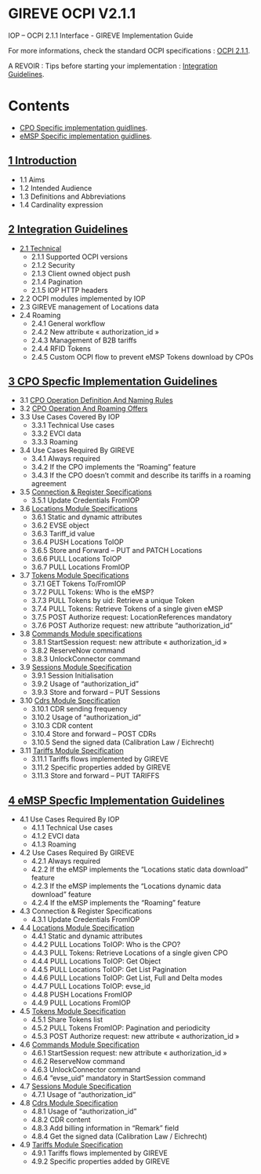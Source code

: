 # GIREVE OCPI V2.1.1
IOP – OCPI 2.1.1 Interface - GIREVE Implementation Guide

For more informations, check the standard OCPI specifications : [OCPI 2.1.1](https://github.com/ocpi/ocpi/tree/release-2.1.1-bugfixes#contents).

A REVOIR : Tips before starting your implementation : [Integration Guidelines](integration_guidelines.md).

# Contents
- [CPO Specific implementation guidlines](cpo_edits.md).
- [eMSP Specific implementation guidlines](emsp_edits.md).

## [1 Introduction](introduction.md)
* 1.1 Aims
* 1.2 Intended Audience
* 1.3 Definitions and Abbreviations
* 1.4 Cardinality expression
  
## [2 Integration Guidelines](integration_guidelines.md)
* [2.1 Technical](#integration_guidelines.md-21-technical)
  - 2.1.1 Supported OCPI versions
  - 2.1.2 Security
  - 2.1.3 Client owned object push
  - 2.1.4 Pagination
  - 2.1.5 IOP HTTP headers
* 2.2 OCPI modules implemented by IOP
* 2.3 GIREVE management of Locations data
* 2.4 Roaming
  - 2.4.1 General workflow
  - 2.4.2 New attribute « authorization_id »
  - 2.4.3 Management of B2B tariffs
  - 2.4.4 RFID Tokens
  - 2.4.5 Custom OCPI flow to prevent eMSP Tokens download by CPOs

## [3 CPO Specfic Implementation Guidelines](cpo_edits.md)
* 3.1 [CPO Operation Definition And Naming Rules](cpo_registration.md/#31-cpo-operation-definition-and-naming-rules)
* 3.2 [CPO Operation And Roaming Offers](cpo_registration.md/#32cpo-operation-and-roaming-offers)
* 3.3 Use Cases Covered By IOP
  - 3.3.1 Technical Use cases
  - 3.3.2 EVCI data
  - 3.3.3 Roaming
* 3.4 Use Cases Required By GIREVE
  - 3.4.1 Always required
  - 3.4.2 If the CPO implements the “Roaming” feature
  - 3.4.3 If the CPO doesn’t commit and describe its tariffs in a roaming agreement
* 3.5 [Connection & Register Specifications](cpo_registration.md)
  - 3.5.1 Update Credentials FromIOP
* 3.6 [Locations Module Specifications](cpo_locations.md)
  - 3.6.1 Static and dynamic attributes
  - 3.6.2 EVSE object
  - 3.6.3 Tariff_id value
  - 3.6.4 PUSH Locations ToIOP
  - 3.6.5 Store and Forward – PUT and PATCH Locations
  - 3.6.6 PULL Locations ToIOP
  - 3.6.7 PULL Locations FromIOP
* 3.7 [Tokens Module Specifications](cpo_tokens.md)
  - 3.7.1 GET Tokens To/FromIOP
  - 3.7.2 PULL Tokens: Who is the eMSP?
  - 3.7.3 PULL Tokens by uid: Retrieve a unique Token
  - 3.7.4 PULL Tokens: Retrieve Tokens of a single given eMSP
  - 3.7.5 POST Authorize request: LocationReferences mandatory
  - 3.7.6 POST Authorize request: new attribute “authorization_id”
* 3.8 [Commands Module specifications](cpo_commands.md)
  - 3.8.1 StartSession request: new attribute « authorization_id »
  - 3.8.2 ReserveNow command
  - 3.8.3 UnlockConnector command
* 3.9 [Sessions Module Specification](cpo_sessions.md)
  - 3.9.1 Session Initialisation
  - 3.9.2 Usage of “authorization_id”
  - 3.9.3 Store and forward – PUT Sessions
* 3.10 [Cdrs Module Specification](cpo_cdrs.md)
  - 3.10.1 CDR sending frequency
  - 3.10.2 Usage of “authorization_id”
  - 3.10.3 CDR content
  - 3.10.4 Store and forward – POST CDRs
  - 3.10.5 Send the signed data (Calibration Law / Eichrecht)
* 3.11 [Tariffs Module Specification](cpo_tariffs.md)
  - 3.11.1 Tariffs flows implemented by GIREVE
  - 3.11.2 Specific properties added by GIREVE
  - 3.11.3 Store and forward – PUT TARIFFS


## [4 eMSP Specfic Implementation Guidelines](emsp_edits.md)
* 4.1 Use Cases Required By IOP
  - 4.1.1 Technical Use cases
  - 4.1.2 EVCI data
  - 4.1.3 Roaming
* 4.2 Use Cases Required By GIREVE
  - 4.2.1 Always required
  - 4.2.2 If the eMSP implements the “Locations static data download” feature
  - 4.2.3 If the eMSP implements the “Locations dynamic data download” feature
  - 4.2.4 If the eMSP implements the “Roaming” feature
* 4.3 Connection & Register Specifications
  - 4.3.1 Update Credentials FromIOP
* 4.4 [Locations Module Specification](emsp_locations.md)
  - 4.4.1 Static and dynamic attributes
  - 4.4.2 PULL Locations ToIOP: Who is the CPO?
  - 4.4.3 PULL Tokens: Retrieve Locations of a single given CPO
  - 4.4.4 PULL Locations ToIOP: Get Object
  - 4.4.5 PULL Locations ToIOP: Get List Pagination
  - 4.4.6 PULL Locations ToIOP: Get List, Full and Delta modes
  - 4.4.7 PULL Locations ToIOP: evse_id
  - 4.4.8 PUSH Locations FromIOP
  - 4.4.9 PULL Locations FromIOP
* 4.5 [Tokens Module Specification](emsp_tokens.md)
  - 4.5.1 Share Tokens list
  - 4.5.2 PULL Tokens FromIOP: Pagination and periodicity
  - 4.5.3 POST Authorize request: new attribute « authorization_id »
* 4.6 [Commands Module Specification](emsp_commands.md)
  - 4.6.1 StartSession request: new attribute « authorization_id »
  - 4.6.2 ReserveNow command
  - 4.6.3 UnlockConnector command
  - 4.6.4 “evse_uid” mandatory in StartSession command
* 4.7 [Sessions Module Specification](emsp_sessions.md)
  - 4.7.1 Usage of “authorization_id”
* 4.8 [Cdrs Module Specification](emsp_cdrs.md)
  - 4.8.1 Usage of “authorization_id”
  - 4.8.2 CDR content
  - 4.8.3 Add billing information in “Remark” field
  - 4.8.4 Get the signed data (Calibration Law / Eichrecht)
* 4.9 [Tariffs Module Specification](emsp_tariffs.md)
  - 4.9.1 Tariffs flows implemented by GIREVE
  - 4.9.2 Specific properties added by GIREVE



